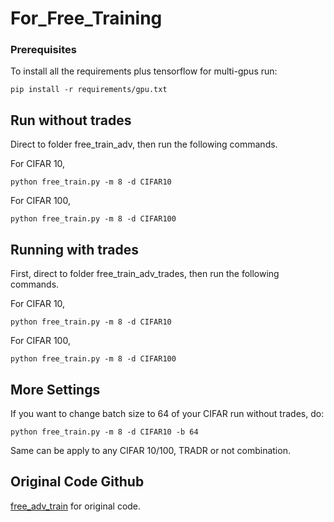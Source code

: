 # For_Free_Training

### Prerequisites

To install all the requirements plus tensorflow for multi-gpus run:

```
pip install -r requirements/gpu.txt
```

## Run without trades

Direct to folder free_train_adv, then run the following commands.

For CIFAR 10,

```
python free_train.py -m 8 -d CIFAR10
```

For CIFAR 100,

```
python free_train.py -m 8 -d CIFAR100
```

## Running with trades

First, direct to folder free_train_adv_trades, then run the following commands.

For CIFAR 10,

```
python free_train.py -m 8 -d CIFAR10
```

For CIFAR 100,

```
python free_train.py -m 8 -d CIFAR100
```

## More Settings

If you want to change batch size to 64 of your CIFAR run without trades, do:

```
python free_train.py -m 8 -d CIFAR10 -b 64
```

Same can be apply to any CIFAR 10/100, TRADR or not combination.


## Original Code Github

[free_adv_train](https://github.com/ashafahi/free_adv_train) for original code.

